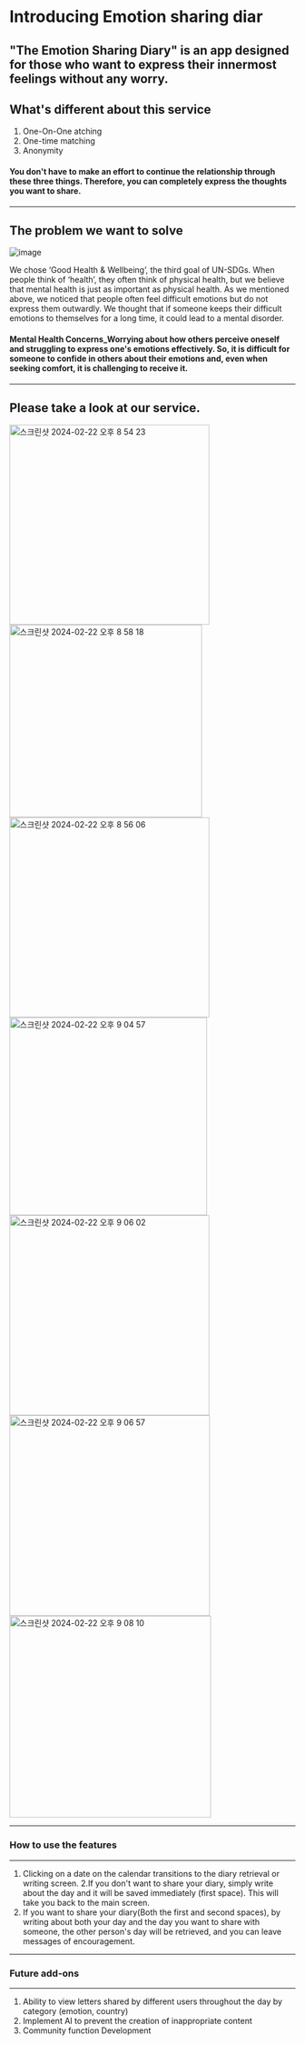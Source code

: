# Introducing Emotion sharing diar

"The Emotion Sharing Diary" is an app designed for those who want to express their innermost feelings without any worry.
---
## What's different about this service

1. One-On-One atching
2. One-time matching
3. Anonymity

#### You don't have to make an effort to continue the relationship through these three things. Therefore, you can completely express the thoughts you want to share.
---
## The problem we want to solve
![image](https://github.com/wldyd2113/Solution-Challenge/assets/137752726/1c277af8-190f-4cdb-a89f-fb4858504dd9)

We chose ‘Good Health & Wellbeing’, the third goal of UN-SDGs. When people think of ‘health’, they often think of physical health, but we believe that mental health is just as important as physical health. As we mentioned above, we noticed that people often feel difficult emotions but do not express them outwardly. We thought that if someone keeps their difficult emotions to themselves for a long time, it could lead to a mental disorder.

#### Mental Health Concerns_Worrying about how others perceive oneself and struggling to express one's emotions effectively. So, it is difficult for someone to confide in others about their emotions and, even when seeking comfort, it is challenging to receive it.
---
## Please take a look at our service.
<img width="352" alt="스크린샷 2024-02-22 오후 8 54 23" src="https://github.com/wldyd2113/Solution-Challenge/assets/137752726/fd1eb850-db06-4b64-af96-b4ac0c9c41b5">
<img width="339" alt="스크린샷 2024-02-22 오후 8 58 18" src="https://github.com/wldyd2113/Solution-Challenge/assets/137752726/0588ba4e-c46d-4137-b31b-68ad505eb456">
<img width="352" alt="스크린샷 2024-02-22 오후 8 56 06" src="https://github.com/wldyd2113/Solution-Challenge/assets/137752726/f45dce33-a319-4d42-bff9-2fdfc4b7a48f">
<img width="348" alt="스크린샷 2024-02-22 오후 9 04 57" src="https://github.com/wldyd2113/Solution-Challenge/assets/137752726/b3eea622-f8e5-4af6-93ab-b85a4fcad99e">
<img width="352" alt="스크린샷 2024-02-22 오후 9 06 02" src="https://github.com/wldyd2113/Solution-Challenge/assets/137752726/5ddc822d-0513-4482-b636-c8f8432317f3">
<img width="353" alt="스크린샷 2024-02-22 오후 9 06 57" src="https://github.com/wldyd2113/Solution-Challenge/assets/137752726/d2ffb0ce-3604-41e6-bb70-3bfe21d03f6e">
<img width="355" alt="스크린샷 2024-02-22 오후 9 08 10" src="https://github.com/wldyd2113/Solution-Challenge/assets/137752726/f1072cf5-85e3-45c3-a079-55f96d1443b1">


---
### How to use the features
---
1. Clicking on a date on the calendar transitions to the diary retrieval or writing screen.
2.If you don't want to share your diary, simply write about the day and it will be saved immediately (first space). This will take you back to the main screen.
3. If you want to share your diary(Both the first and second spaces), by writing about both your day and the day you want to share with someone, the other person's day will be retrieved, and you can leave messages of encouragement.

---
### Future add-ons
---
1. Ability to view letters shared by different users throughout the day by category (emotion, country)
2. Implement AI to prevent the creation of inappropriate content
3. Community function Development

